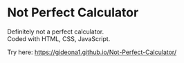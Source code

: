# Not Perfect Calculator
Definitely not a perfect calculator.   
Coded with HTML, CSS, JavaScript.  
  
Try here: https://gideona1.github.io/Not-Perfect-Calculator/
